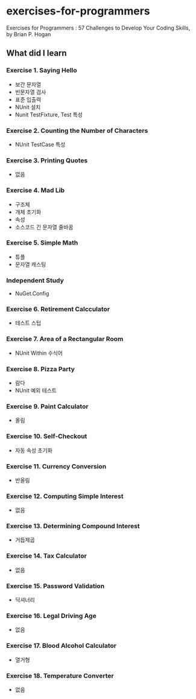 # exercises-for-programmers
Exercises for Programmers : 57 Challenges to Develop Your Coding Skills, by Brian P. Hogan

## What did I learn

### Exercise 1. Saying Hello

  - 보간 문자열
  - 빈문자열 검사
  - 표준 입출력
  - NUnit 설치
  - Nunit TestFixture, Test 특성

### Exercise 2. Counting the Number of Characters

  - NUnit TestCase 특성

### Exercise 3. Printing Quotes

  - 없음

### Exercise 4. Mad Lib

  - 구조체
  - 개체 초기화
  - 속성
  - 소스코드 긴 문자열 줄바꿈

### Exercise 5. Simple Math

  - 튜플
  - 문자열 캐스팅

### Independent Study

  - NuGet.Config

### Exercise 6. Retirement Calcculator

  - 테스트 스텁

### Exercise 7. Area of a Rectangular Room

  - NUnit Within 수식어

### Exercise 8. Pizza Party
  
  - 람다
  - NUnit 예외 테스트

### Exercise 9. Paint Calculator

  - 올림

### Exercise 10. Self-Checkout

  - 자동 속성 초기화

### Exercise 11. Currency Conversion

  - 반올림

### Exercise 12. Computing Simple Interest

  - 없음

### Exercise 13. Determining Compound Interest

  - 거듭제곱

### Exercise 14. Tax Calculator

  - 없음

### Exercise 15. Password Validation

  - 딕셔너리

### Exercise 16. Legal Driving Age

  - 없음

### Exercise 17. Blood Alcohol Calculator

  - 열거형

### Exercise 18. Temperature Converter

  - 없음
  